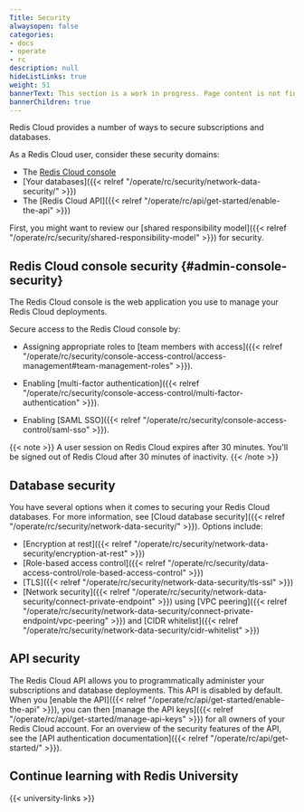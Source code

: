 ```yaml
---
Title: Security
alwaysopen: false
categories:
- docs
- operate
- rc
description: null
hideListLinks: true
weight: 51
bannerText: This section is a work in progress. Page content is not final.
bannerChildren: true
---
```


Redis Cloud provides a number of ways to secure subscriptions and databases.

As a Redis Cloud user, consider these security domains:

- The [Redis Cloud console](#admin-console-security)
- [Your databases]({{< relref "/operate/rc/security/network-data-security/" >}})
- The [Redis Cloud API]({{< relref "/operate/rc/api/get-started/enable-the-api" >}})

First, you might want to review our [shared responsibility model]({{< relref "/operate/rc/security/shared-responsibility-model" >}}) for security.

## Redis Cloud console security {#admin-console-security}

The Redis Cloud console is the web application you use to manage your Redis Cloud deployments. 

Secure access to the Redis Cloud console by:

- Assigning appropriate roles to [team members with access]({{< relref "/operate/rc/security/console-access-control/access-management#team-management-roles" >}}).

- Enabling [multi-factor authentication]({{< relref "/operate/rc/security/console-access-control/multi-factor-authentication" >}}).

- Enabling [SAML SSO]({{< relref "/operate/rc/security/console-access-control/saml-sso" >}}).

{{< note >}}
A user session on Redis Cloud expires after 30 minutes. You'll be signed out of Redis Cloud after 30 minutes of inactivity.
{{< /note >}}

## Database security

You have several options when it comes to securing your Redis Cloud databases. For more information, see [Cloud database security]({{< relref "/operate/rc/security/network-data-security/" >}}). Options include:

- [Encryption at rest]({{< relref "/operate/rc/security/network-data-security/encryption-at-rest" >}})
- [Role-based access control]({{< relref "/operate/rc/security/data-access-control/role-based-access-control" >}})
- [TLS]({{< relref "/operate/rc/security/network-data-security/tls-ssl" >}})
- [Network security]({{< relref "/operate/rc/security/network-data-security/connect-private-endpoint" >}}) using
[VPC peering]({{< relref "/operate/rc/security/network-data-security/connect-private-endpoint/vpc-peering" >}}) and [CIDR whitelist]({{< relref "/operate/rc/security/network-data-security/cidr-whitelist" >}})

## API security

The Redis Cloud API allows you to programmatically administer your subscriptions and database deployments. This API is disabled by default. When you [enable the API]({{< relref "/operate/rc/api/get-started/enable-the-api" >}}), you can then [manage the API keys]({{< relref "/operate/rc/api/get-started/manage-api-keys" >}}) for all owners of your Redis Cloud account. For an overview of the security features of the API, see the [API authentication documentation]({{< relref "/operate/rc/api/get-started/" >}}).

## Continue learning with Redis University

{{< university-links >}}